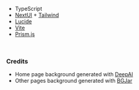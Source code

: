 - TypeScript
- [NextUI](https://nextui.org/) + [Tailwind](https://tailwindcss.com/)
- [Lucide](https://lucide.dev/)
- [Vite](https://vitejs.dev/)
- [Prism.js](https://prismjs.com/)

<br/>

### Credits

- Home page background generated with [DeepAI](https://deepai.org)
- Other pages background generated with [BGJar](https://bgjar.com/)
